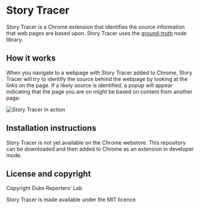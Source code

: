 # Story Tracer

Story Tracer is a Chrome extension that identifies the source information that web pages are based upon. Story Tracer uses the [ground-truth](https://github.com/ReportersLabDuke/ground-truth) node library.

## How it works

When you navigate to a webpage with Story Tracer added to Chrome, Story Tracer will try to identify the source behind the webpage by looking at the links on the page. If a likely source is identified, a popup will appear indicating that the page you are on might be based on content from another page:

![Story Tracer in action](https://pbs.twimg.com/media/DAJQwOAUQAA4eUc.jpg)


## Installation instructions

Story Tracer is not yet available on the Chrome webstore. This repository can be downloaded and then added to Chrome as an extension in developer mode.

## License and copyright

Copyright Duke Reporters' Lab

Story Tracer is made available under the MIT licence

